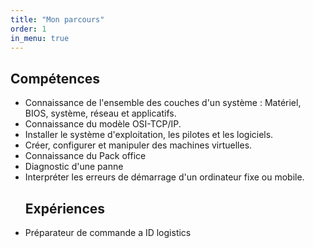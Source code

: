 ```yaml
---
title: "Mon parcours"
order: 1
in_menu: true
---
```

<section class="skills">
<h2>Compétences</h2>        
<ul>
            <li>Connaissance de l'ensemble des couches d'un système : Matériel, BIOS, système, réseau et applicatifs.</li>
            <li>Connaissance du modèle OSI-TCP/IP.</li>
            <li>Installer le système d'exploitation, les pilotes et les logiciels.</li>
            <li>Créer, configurer et manipuler des machines virtuelles.</li>
            <li>Connaissance du Pack office</li>
            <li>Diagnostic d'une panne</li>
            <li>Interpréter les erreurs de démarrage d'un ordinateur fixe ou mobile.</li>
<h2> Expériences </h2>
<li> Préparateur de commande a ID logistics </li>
        </ul>
    </section> 